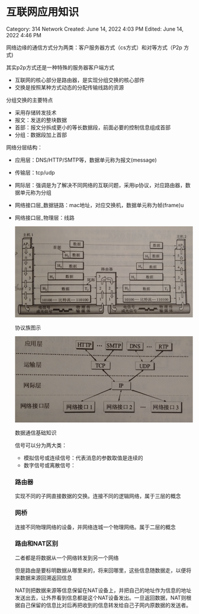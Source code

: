# 互联网应用知识

Category: 314 Network
Created: June 14, 2022 4:03 PM
Edited: June 14, 2022 4:46 PM

网络边缘的通信方式分为两类：客户服务器方式（cs方式）和对等方式（P2p 方式)

其实p2p方式还是一种特殊的服务器客户端方式

- 互联网的核心部分是路由器，是实现分组交换的核心部件
- 交换是按照某种方式动态的分配传输线路的资源

分组交换的主要特点

- 采用存储转发技术
- 报文：发送的整块数据
- 首部：报文分拆成更小的等长数据段，前面必要的控制信息组成首部
- 分组：数据段加上首部

网络分层结构：

- 应用层：DNS/HTTP/SMTP等，数据单元称为报文(message)
- 传输层：tcp/udp
- 网际层：强调是为了解决不同网络的互联问题，采用ip协议，对应路由器，数据单元称为分组
- 网络接口层_数据链路：mac地址，对应交换机，数据单元称为帧(frame)u
- 网络接口层_物理层：线路
    
    ![首部.png](%E4%BA%92%E8%81%94%E7%BD%91%E5%BA%94%E7%94%A8%E7%9F%A5%E8%AF%86%2009f45a9bdeb443abab8f1e333c1023c1/%E9%A6%96%E9%83%A8.png)
    
    协议族图示
    
    ![应用层.png](%E4%BA%92%E8%81%94%E7%BD%91%E5%BA%94%E7%94%A8%E7%9F%A5%E8%AF%86%2009f45a9bdeb443abab8f1e333c1023c1/%E5%BA%94%E7%94%A8%E5%B1%82.png)
    
    数据通信基础知识
    
    信号可以分为两大类：
    
    - 模拟信号或连续信号：代表消息的参数取值是连续的
    - 数字信号或离散信号：
    
    ### 路由器
    
    实现不同的子网直接数据的交换。连接不同的逻辑网络，属于三层的概念
    
    ### 网桥
    
    连接不同物理网络的设备，并网络连城一个物理网络。属于二层的概念
    
    ### 路由和NAT区别
    
    二者都是将数据从一个网络转发到另一个网络
    
    但是路由是要标明数据从哪里来的，将来回哪里，这些信息随数据走，以便将来数据来源回溯返回信息
    
    NAT则把数据来源等信息保留在NAT设备上，并把自己的地址作为信息的地址发送出去，让外界看到信息都是这个NAT设备发出。一旦返回数据，NAT则根据自己保留的信息比对后再把收到的信息转发给自己子网内原数据的发送者。
